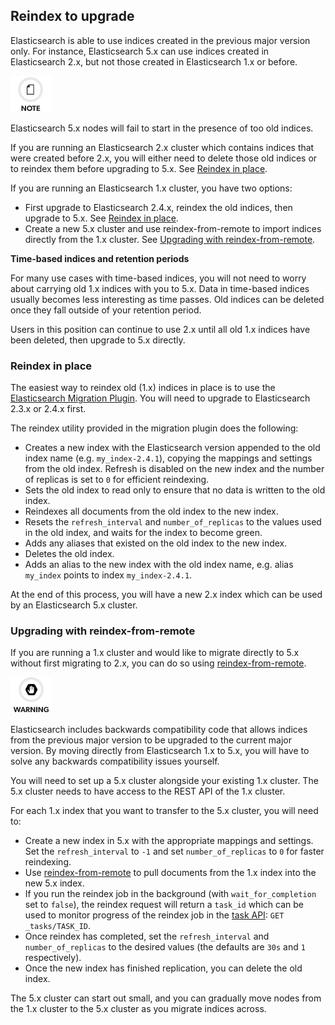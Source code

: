 ## Reindex to upgrade

Elasticsearch is able to use indices created in the previous major version only. For instance, Elasticsearch 5.x can use indices created in Elasticsearch 2.x, but not those created in Elasticsearch 1.x or before.

![Note](images/icons/note.png)

Elasticsearch 5.x nodes will fail to start in the presence of too old indices.

If you are running an Elasticsearch 2.x cluster which contains indices that were created before 2.x, you will either need to delete those old indices or to reindex them before upgrading to 5.x. See [Reindex in place](reindex-upgrade.html#reindex-upgrade-inplace).

If you are running an Elasticsearch 1.x cluster, you have two options:

  * First upgrade to Elasticsearch 2.4.x, reindex the old indices, then upgrade to 5.x. See [Reindex in place](reindex-upgrade.html#reindex-upgrade-inplace). 
  * Create a new 5.x cluster and use reindex-from-remote to import indices directly from the 1.x cluster. See [Upgrading with reindex-from-remote](reindex-upgrade.html#reindex-upgrade-remote). 



**Time-based indices and retention periods**

For many use cases with time-based indices, you will not need to worry about carrying old 1.x indices with you to 5.x. Data in time-based indices usually becomes less interesting as time passes. Old indices can be deleted once they fall outside of your retention period.

Users in this position can continue to use 2.x until all old 1.x indices have been deleted, then upgrade to 5.x directly.

### Reindex in place

The easiest way to reindex old (1.x) indices in place is to use the [Elasticsearch Migration Plugin](https://github.com/elastic/elasticsearch-migration/tree/2.x). You will need to upgrade to Elasticsearch 2.3.x or 2.4.x first.

The reindex utility provided in the migration plugin does the following:

  * Creates a new index with the Elasticsearch version appended to the old index name (e.g. `my_index-2.4.1`), copying the mappings and settings from the old index. Refresh is disabled on the new index and the number of replicas is set to `0` for efficient reindexing. 
  * Sets the old index to read only to ensure that no data is written to the old index. 
  * Reindexes all documents from the old index to the new index. 
  * Resets the `refresh_interval` and `number_of_replicas` to the values used in the old index, and waits for the index to become green. 
  * Adds any aliases that existed on the old index to the new index. 
  * Deletes the old index. 
  * Adds an alias to the new index with the old index name, e.g. alias `my_index` points to index `my_index-2.4.1`. 



At the end of this process, you will have a new 2.x index which can be used by an Elasticsearch 5.x cluster.

### Upgrading with reindex-from-remote

If you are running a 1.x cluster and would like to migrate directly to 5.x without first migrating to 2.x, you can do so using [reindex-from-remote](docs-reindex.html#reindex-from-remote).

![Warning](images/icons/warning.png)

Elasticsearch includes backwards compatibility code that allows indices from the previous major version to be upgraded to the current major version. By moving directly from Elasticsearch 1.x to 5.x, you will have to solve any backwards compatibility issues yourself.

You will need to set up a 5.x cluster alongside your existing 1.x cluster. The 5.x cluster needs to have access to the REST API of the 1.x cluster.

For each 1.x index that you want to transfer to the 5.x cluster, you will need to:

  * Create a new index in 5.x with the appropriate mappings and settings. Set the `refresh_interval` to `-1` and set `number_of_replicas` to `0` for faster reindexing. 
  * Use [reindex-from-remote](docs-reindex.html#reindex-from-remote) to pull documents from the 1.x index into the new 5.x index. 
  * If you run the reindex job in the background (with `wait_for_completion` set to `false`), the reindex request will return a `task_id` which can be used to monitor progress of the reindex job in the [task API](tasks.html): `GET _tasks/TASK_ID`. 
  * Once reindex has completed, set the `refresh_interval` and `number_of_replicas` to the desired values (the defaults are `30s` and `1` respectively). 
  * Once the new index has finished replication, you can delete the old index. 



The 5.x cluster can start out small, and you can gradually move nodes from the 1.x cluster to the 5.x cluster as you migrate indices across.
